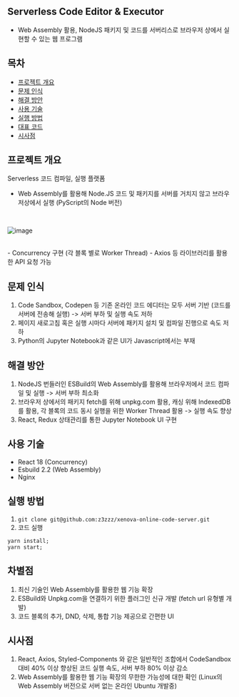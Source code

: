 ## Serverless Code Editor & Executor
- Web Assembly 활용, NodeJS 패키지 및 코드를 서버리스로 브라우저 상에서 실현할 수 있는 웹 프로그램

## 목차
* [프로젝트 개요](#프로젝트-개요)
* [문제 인식](#문제-인식)
* [해결 방안](#해결-방안)
* [사용 기술](#사용-기술)
* [실행 방법](#실행-방법)
* [대표 코드](#대표-코드)
* [시사점](#시사점)


## 프로젝트 개요
Serverless 코드 컴파일, 실행 플랫폼
- Web Assembly를 활용해 Node.JS 코드 및 패키지를 서버를 거치지 않고 브라우저상에서 실행 (PyScript의 Node 버전)

<br />

![image](https://user-images.githubusercontent.com/91174156/198204868-8f0cdd71-5bb9-4bc4-ae5c-ef5b26f55f4c.png)

<br />
- Concurrency 구현 (각 블록 별로 Worker Thread)
- Axios 등 라이브러리를 활용한 API 요청 가능

## 문제 인식
1. Code Sandbox, Codepen 등 기존 온라인 코드 에디터는 모두 서버 기반 (코드를 서버에 전송해 실행) -> 서버 부하 및 실행 속도 저하 
2. 페이지 새로고침 혹은 실행 시마다 서버에 패키지 설치 및 컴파일 진행으로 속도 저하
3. Python의 Jupyter Notebook과 같은 UI가 Javascript에서는 부재

## 해결 방안
1. NodeJS 번들러인 ESBuild의 Web Assembly를 활용해 브라우저에서 코드 컴파일 및 실행 -> 서버 부하 최소화  
2. 브라우저 상에서의 패키지 fetch를 위해 unpkg.com 활용, 캐싱 위해 IndexedDB를 활용, 각 블록의 코드 동시 실행을 위한 Worker Thread 활용 -> 실행 속도 향상
3. React, Redux 상태관리를 통한 Jupyter Notebook UI 구현 

## 사용 기술
* React 18 (Concurrency)
* Esbuild 2.2 (Web Assembly)
* Nginx
	
## 실행 방법
1. `git clone git@github.com:z3zzz/xenova-online-code-server.git` 
2. 코드 실행
 
```terminal
yarn install;
yarn start;
```

## 차별점
1. 최신 기술인 Web Assembly를 활용한 웹 기능 확장
2. ESBuild와 Unpkg.com을 연결하기 위한 플러그인 신규 개발 (fetch url 유형별 개발) 
3. 코드 블록의 추가, DND, 삭제, 통합 기능 제공으로 간편한 UI 

## 시사점
1. React, Axios, Styled-Components 와 같은 일반적인 조합에서 CodeSandbox 대비 40% 이상 향상된 코드 실행 속도, 서버 부하 80% 이상 감소
2. Web Assembly를 활용한 웹 기능 확장의 무한한 가능성에 대한 확인 (Linux의 Web Assembly 버전으로 서버 없는 온라인 Ubuntu 개발중)
